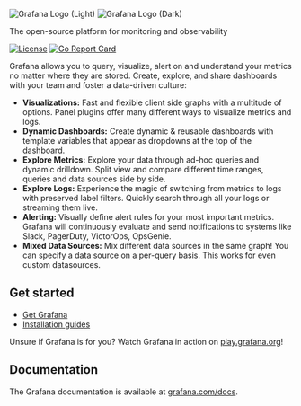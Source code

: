 ![Grafana Logo (Light)](https://edas-hz.oss-cn-hangzhou.aliyuncs.com/edas-apps/charts-store/grafana/image/logo-horizontal.png)
![Grafana Logo (Dark)](https://edas-hz.oss-cn-hangzhou.aliyuncs.com/edas-apps/charts-store/grafana/image/logo-horizontal-dark.png)

The open-source platform for monitoring and observability

[![License](https://edas-hz.oss-cn-hangzhou.aliyuncs.com/edas-apps/charts-store/grafana/image/68747470733a2f2f696d672e736869656c64732e696f2f6769746875622f6c6963656e73652f67726166616e612f67726166616e61.svg)](LICENSE)
[![Go Report Card](https://edas-hz.oss-cn-hangzhou.aliyuncs.com/edas-apps/charts-store/grafana/image/68747470733a2f2f676f7265706f7274636172642e636f6d2f62616467652f6769746875622e636f6d2f67726166616e612f67726166616e61.svg)](https://goreportcard.com/report/github.com/grafana/grafana)

Grafana allows you to query, visualize, alert on and understand your metrics no matter where they are stored. Create, explore, and share dashboards with your team and foster a data-driven culture:

- **Visualizations:** Fast and flexible client side graphs with a multitude of options. Panel plugins offer many different ways to visualize metrics and logs.
- **Dynamic Dashboards:** Create dynamic & reusable dashboards with template variables that appear as dropdowns at the top of the dashboard.
- **Explore Metrics:** Explore your data through ad-hoc queries and dynamic drilldown. Split view and compare different time ranges, queries and data sources side by side.
- **Explore Logs:** Experience the magic of switching from metrics to logs with preserved label filters. Quickly search through all your logs or streaming them live.
- **Alerting:** Visually define alert rules for your most important metrics. Grafana will continuously evaluate and send notifications to systems like Slack, PagerDuty, VictorOps, OpsGenie.
- **Mixed Data Sources:** Mix different data sources in the same graph! You can specify a data source on a per-query basis. This works for even custom datasources.

## Get started

- [Get Grafana](https://grafana.com/get)
- [Installation guides](https://grafana.com/docs/grafana/latest/setup-grafana/installation/)

Unsure if Grafana is for you? Watch Grafana in action on [play.grafana.org](https://play.grafana.org/)!

## Documentation

The Grafana documentation is available at [grafana.com/docs](https://grafana.com/docs/).
